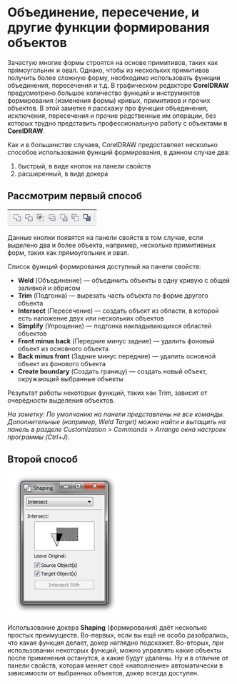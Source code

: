 ﻿# Объединение, пересечение, и другие функции формирования объектов

Зачастую многие формы строятся на основе примитивов, таких как прямоугольник и овал. Однако, чтобы из нескольких примитивов получить более сложную форму, необходимо использовать функции объединения, пересечения и т.д. В графическом редакторе **CorelDRAW** предусмотрено большое количество функций и инструментов формирования (изменения формы) кривых, примитивов и прочих объектов. В этой заметке я расскажу про функции объединения, исключения, пересечения и прочие родственные им операции, без которых трудно представить профессиональную работу с объектами в **CorelDRAW**.

Как и в большинстве случаев, CorelDRAW предоставляет несколько способов использования функций формирования, в данном случае два:

1. быстрый, в виде кнопок на панели свойств
2. расширенный, в виде докера

## Рассмотрим первый способ

![Объединение, пересечение, и другие функции формирования объектов в CorelDRAW](./93f571cc-a705-41e0-a85b-afcdbe4eb5a2.png)

Данные кнопки появятся на панели свойств в том случае, если выделено два и более объекта, например, несколько примитивных форм, таких как прямоугольник и овал.

Список функций формирования доступный на панели свойств:

*   **Weld** (Объединение) — объединить объекты в одну кривую с общей заливкой и абрисом
*   **Trim** (Подгонка) — вырезать часть объекта по форме другого объекта
*   **Intersect** (Пересечение) — создать объект из области, в которой есть наложение двух или нескольких объектов
*   **Simplify** (Упрощение) — подгонка накладывающихся областей объектов
*   **Front minus back** (Передние минус задние) — удалить фоновый объект из основного объекта
*   **Back minus front** (Задние минус передние) — удалить основной объект из фонового объекта
*   **Create boundary** (Создать границу) — создать новый объект, окружающий выбранные объекты

Результат работы некоторых функций, таких как Trim, зависит от очерёдности выделения объектов.

_На заметку: По умолчанию на панели представлены не все команды. Дополнительные (например, Weld Target) можно найти и вытащить на панель в разделе Customization > Commands > Arrange окна настроек программы (Ctrl+J)._

## Второй способ

![Объединение, пересечение, и другие функции формирования объектов в CorelDRAW](./069c8338-9b8a-4d88-abbe-bd5bca4cc8cb.png)

Использование докера **Shaping** (формирования) даёт несколько простых преимуществ. Во-первых, если вы ещё не особо разобрались, что какая функция делает, докер наглядно подскажет. Во-вторых, при использовании некоторых функций, можно управлять какие объекты после применения останутся, а какие будут удалены. Ну и в отличие от панели свойств, которая меняет своё «наполнение» автоматически в зависимости от выбранных объектов, докер всегда доступен.
